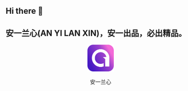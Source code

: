 ## Hi there 👋

## 安一兰心(AN YI LAN XIN)，安一出品，必出精品。

<p align="center">
	<a href="https://anyilanxin.com"><img src="./docs/images/logo.png" width="14%"></a>
</p>
<p align="center">
安一兰心
</p>

